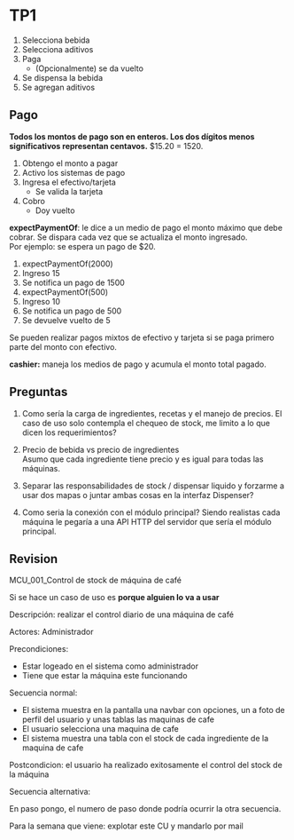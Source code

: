 # TP1

1. Selecciona bebida
2. Selecciona aditivos
3. Paga
    - (Opcionalmente) se da vuelto
4. Se dispensa la bebida
5. Se agregan aditivos

## Pago

**Todos los montos de pago son en enteros. Los dos dígitos menos significativos representan centavos.** $15.20 = 1520.

1. Obtengo el monto a pagar
2. Activo los sistemas de pago
3. Ingresa el efectivo/tarjeta
   - Se valida la tarjeta
4. Cobro
   - Doy vuelto

**expectPaymentOf**: le dice a un medio de pago el monto máximo que debe cobrar. Se dispara cada vez que se actualiza el monto ingresado.  
Por ejemplo: se espera un pago de $20.

1. expectPaymentOf(2000)
2. Ingreso 15
3. Se notifica un pago de 1500
4. expectPaymentOf(500)
5. Ingreso 10
6. Se notifica un pago de 500
7. Se devuelve vuelto de 5

Se pueden realizar pagos mixtos de efectivo y tarjeta si se paga primero parte del monto con efectivo.

**cashier:** maneja los medios de pago y acumula el monto total pagado.

## Preguntas

1. Como sería la carga de ingredientes, recetas y el manejo de precios. El caso de uso solo contempla el chequeo de stock, me limito a lo que dicen los requerimientos?
2. Precio de bebida vs precio de ingredientes  
   Asumo que cada ingrediente tiene precio y es igual para todas las máquinas.  

3. Separar las responsabilidades de stock / dispensar liquido y forzarme a usar dos mapas o juntar ambas cosas en la interfaz Dispenser?
4. Como seria la conexión con el módulo principal? Siendo realistas cada máquina le pegaría a una API HTTP del servidor que sería el módulo principal.

## Revision

MCU_001_Control de stock de máquina de café

Si se hace un caso de uso es **porque alguien lo va a usar**

Descripción: realizar el control diario de una máquina de café

Actores: Administrador

Precondiciones:

- Estar logeado en el sistema como administrador
- Tiene que estar la máquina este funcionando

Secuencia normal:

- El sistema muestra en la pantalla una navbar con opciones, un a foto de perfil del usuario y unas tablas las maquinas de cafe
- El usuario selecciona una maquina de cafe
- El sistema muestra una tabla con el stock de cada ingrediente de la maquina de cafe

Postcondicion: el usuario ha realizado exitosamente el control del stock de la máquina

Secuencia alternativa:

En paso pongo, el numero de paso donde podría ocurrir la otra secuencia.

Para la semana que viene: explotar este CU y mandarlo por mail